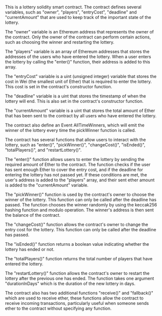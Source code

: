 This is a lottery solidity smart contract. The contract defines several variables, such as "owner", "players", "entryCost", "deadline" and "currentAmount" that are used to keep track of the important state of the lottery.

The "owner" variable is an Ethereum address that represents the owner of the contract. Only the owner of the contract can perform certain actions, such as choosing the winner and restarting the lottery.

The "players" variable is an array of Ethereum addresses that stores the addresses of the users who have entered the lottery. When a user enters the lottery by calling the "enter()" function, their address is added to this array.

The "entryCost" variable is a uint (unsigned integer) variable that stores the cost in Wei (the smallest unit of Ether) that is required to enter the lottery. This cost is set in the contract's constructor function.

The "deadline" variable is a uint that stores the timestamp of when the lottery will end. This is also set in the contract's constructor function.

The "currentAmount" variable is a uint that stores the total amount of Ether that has been sent to the contract by all users who have entered the lottery.

The contract also define an Event AllTimeWinners, which will emit the winner of the lottery every time the pickWinner function is called.

The contract has several functions that allow users to interact with the lottery, such as "enter()", "pickWinner()", "changeCost()", "isEnded()", "totalPlayers()", and "restartLottery()".

The "enter()" function allows users to enter the lottery by sending the required amount of Ether to the contract. The function checks if the user has sent enough Ether to cover the entry cost, and if the deadline for entering the lottery has not passed yet. If these conditions are met, the user's address is added to the "players" array, and their sent ether amount is added to the "currentAmount" variable.

The "pickWinner()" function is used by the contract's owner to choose the winner of the lottery. This function can only be called after the deadline has passed. The function chooses the winner randomly by using the keccak256 hashing function and modulo operation. The winner's address is then sent the balance of the contract.

The "changeCost()" function allows the contract's owner to change the entry cost for the lottery. This function can only be called after the deadline has passed.

The "isEnded()" function returns a boolean value indicating whether the lottery has ended or not.

The "totalPlayers()" function returns the total number of players that have entered the lottery.

The "restartLottery()" function allows the contract's owner to restart the lottery after the previous one has ended. The function takes one argument "durationInDays" which is the duration of the new lottery in days.

The contract also has two additional functions "receive()" and "fallback()" which are used to receive ether, these functions allow the contract to receive incoming transactions, particularly useful when someone sends ether to the contract without specifying any function.
